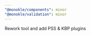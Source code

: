 ```yaml
---
"@monokle/components": minor
"@monokle/validation": minor
---
```


Rework tool and add PSS & KBP plugins
